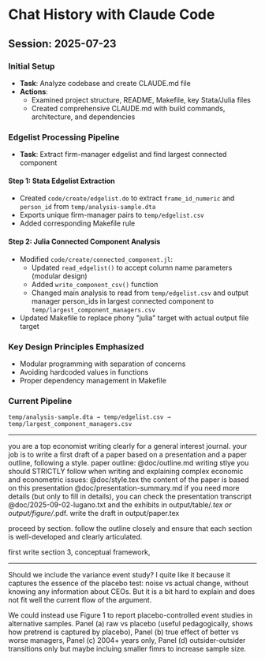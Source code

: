 # Chat History with Claude Code

## Session: 2025-07-23

### Initial Setup
- **Task**: Analyze codebase and create CLAUDE.md file
- **Actions**: 
  - Examined project structure, README, Makefile, key Stata/Julia files
  - Created comprehensive CLAUDE.md with build commands, architecture, and dependencies

### Edgelist Processing Pipeline
- **Task**: Extract firm-manager edgelist and find largest connected component

#### Step 1: Stata Edgelist Extraction
- Created `code/create/edgelist.do` to extract `frame_id_numeric` and `person_id` from `temp/analysis-sample.dta`
- Exports unique firm-manager pairs to `temp/edgelist.csv`
- Added corresponding Makefile rule

#### Step 2: Julia Connected Component Analysis
- Modified `code/create/connected_component.jl`:
  - Updated `read_edgelist()` to accept column name parameters (modular design)
  - Added `write_component_csv()` function 
  - Changed main analysis to read from `temp/edgelist.csv` and output manager person_ids in largest connected component to `temp/largest_component_managers.csv`
- Updated Makefile to replace phony "julia" target with actual output file target

### Key Design Principles Emphasized
- Modular programming with separation of concerns
- Avoiding hardcoded values in functions
- Proper dependency management in Makefile

### Current Pipeline
```
temp/analysis-sample.dta → temp/edgelist.csv → temp/largest_component_managers.csv
```

---
you are a top economist writing clearly for a general interest journal. your job
is to write a first draft of a paper based on a presentation and a paper outline,
following a style. paper outline: @doc/outline.md writing stlye you should
STRICTLY follow when writing and explaining complex economic and econometric
issues: @doc/style.tex  the content of the paper is based on this presentation
@doc/presentation-summary.md if you need more details (but only to fill in
details), you can check the presentation transcript @doc/2025-09-02-lugano.txt and
the exhibits in output/table/*.tex or output/figure/*.pdf. write the draft in
output/paper.tex

proceed by section. follow the outline closely and ensure that each section is well-developed and clearly articulated. 

first write section 3, conceptual framework,

---
Should we include the variance event study? I quite like it because it captures the essence of the placebo test: noise vs actual change, without knowing any information about CEOs. But it is a bit hard to explain and does not fit well the current flow of the argument. 

We could instead use Figure 1 to report placebo-controlled event studies in alternative samples. Panel (a) raw vs placebo (useful pedagogically, shows how pretrend is captured by placebo), Panel (b) true effect of better vs worse managers, Panel (c) 2004+ years only, Panel (d) outsider-outsider transitions only but maybe incluing smaller fimrs to increase sample size.